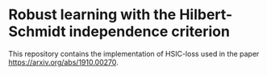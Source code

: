 # Robust learning with the Hilbert-Schmidt independence criterion

This repository contains the implementation of HSIC-loss used in the paper https://arxiv.org/abs/1910.00270.
